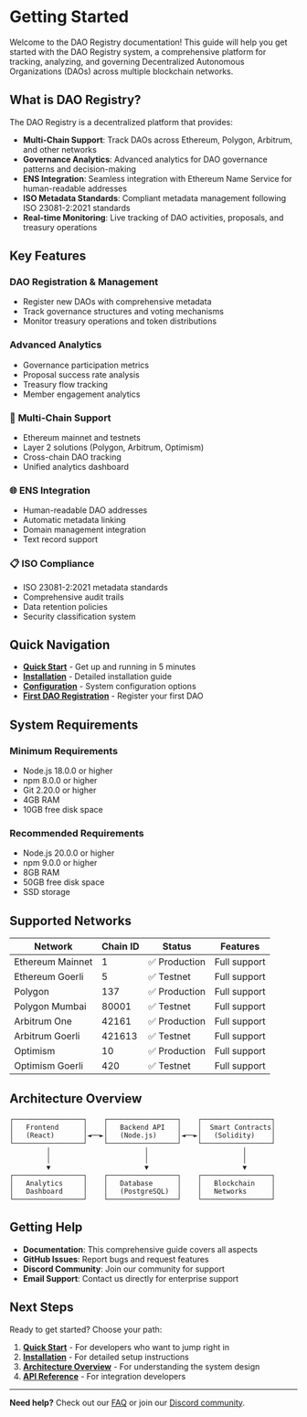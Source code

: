 # Getting Started

Welcome to the DAO Registry documentation! This guide will help you get started with the DAO Registry system, a comprehensive platform for tracking, analyzing, and governing Decentralized Autonomous Organizations (DAOs) across multiple blockchain networks.

## What is DAO Registry?

The DAO Registry is a decentralized platform that provides:

- **Multi-Chain Support**: Track DAOs across Ethereum, Polygon, Arbitrum, and other networks
- **Governance Analytics**: Advanced analytics for DAO governance patterns and decision-making
- **ENS Integration**: Seamless integration with Ethereum Name Service for human-readable addresses
- **ISO Metadata Standards**: Compliant metadata management following ISO 23081-2:2021 standards
- **Real-time Monitoring**: Live tracking of DAO activities, proposals, and treasury operations

## Key Features

### **DAO Registration & Management**
- Register new DAOs with comprehensive metadata
- Track governance structures and voting mechanisms
- Monitor treasury operations and token distributions

### **Advanced Analytics**
- Governance participation metrics
- Proposal success rate analysis
- Treasury flow tracking
- Member engagement analytics

### 🔗 **Multi-Chain Support**
- Ethereum mainnet and testnets
- Layer 2 solutions (Polygon, Arbitrum, Optimism)
- Cross-chain DAO tracking
- Unified analytics dashboard

### 🌐 **ENS Integration**
- Human-readable DAO addresses
- Automatic metadata linking
- Domain management integration
- Text record support

### 📋 **ISO Compliance**
- ISO 23081-2:2021 metadata standards
- Comprehensive audit trails
- Data retention policies
- Security classification system

## Quick Navigation

- **[Quick Start](quick-start.md)** - Get up and running in 5 minutes
- **[Installation](installation.md)** - Detailed installation guide
- **[Configuration](configuration.md)** - System configuration options
- **[First DAO Registration](first-dao.md)** - Register your first DAO

## System Requirements

### Minimum Requirements
- Node.js 18.0.0 or higher
- npm 8.0.0 or higher
- Git 2.20.0 or higher
- 4GB RAM
- 10GB free disk space

### Recommended Requirements
- Node.js 20.0.0 or higher
- npm 9.0.0 or higher
- 8GB RAM
- 50GB free disk space
- SSD storage

## Supported Networks

| Network | Chain ID | Status | Features |
|---------|----------|--------|----------|
| Ethereum Mainnet | 1 | ✅ Production | Full support |
| Ethereum Goerli | 5 | ✅ Testnet | Full support |
| Polygon | 137 | ✅ Production | Full support |
| Polygon Mumbai | 80001 | ✅ Testnet | Full support |
| Arbitrum One | 42161 | ✅ Production | Full support |
| Arbitrum Goerli | 421613 | ✅ Testnet | Full support |
| Optimism | 10 | ✅ Production | Full support |
| Optimism Goerli | 420 | ✅ Testnet | Full support |

## Architecture Overview

```
┌─────────────────┐    ┌─────────────────┐    ┌─────────────────┐
│   Frontend      │    │   Backend API   │    │  Smart Contracts│
│   (React)       │◄──►│   (Node.js)     │◄──►│   (Solidity)    │
└─────────────────┘    └─────────────────┘    └─────────────────┘
         │                       │                       │
         │                       │                       │
         ▼                       ▼                       ▼
┌─────────────────┐    ┌─────────────────┐    ┌─────────────────┐
│   Analytics     │    │   Database      │    │   Blockchain    │
│   Dashboard     │    │   (PostgreSQL)  │    │   Networks      │
└─────────────────┘    └─────────────────┘    └─────────────────┘
```

## Getting Help

- **Documentation**: This comprehensive guide covers all aspects
- **GitHub Issues**: Report bugs and request features
- **Discord Community**: Join our community for support
- **Email Support**: Contact us directly for enterprise support

## Next Steps

Ready to get started? Choose your path:

1. **[Quick Start](quick-start.md)** - For developers who want to jump right in
2. **[Installation](installation.md)** - For detailed setup instructions
3. **[Architecture Overview](../architecture/system-overview.md)** - For understanding the system design
4. **[API Reference](../api/README.md)** - For integration developers

---

**Need help?** Check out our [FAQ](../faq/README.md) or join our [Discord community](https://discord.gg/dao-registry). 